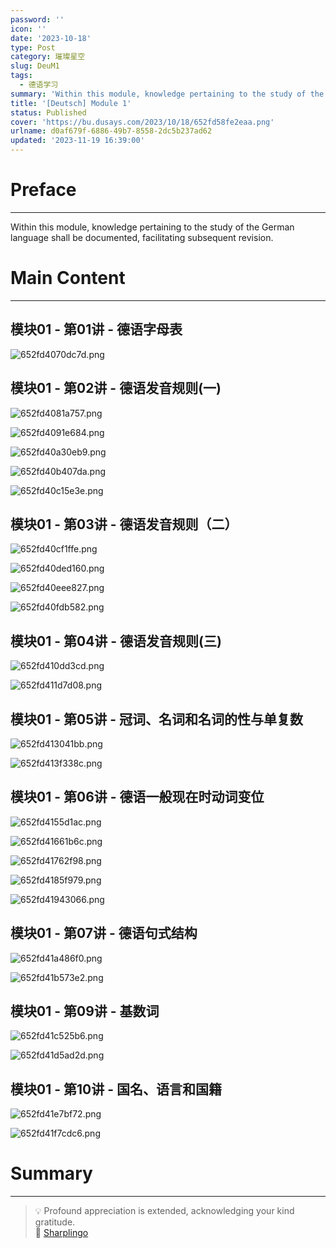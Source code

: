 ```yaml
---
password: ''
icon: ''
date: '2023-10-18'
type: Post
category: 璀璨星空
slug: DeuM1
tags:
  - 德语学习
summary: 'Within this module, knowledge pertaining to the study of the German language shall be documented, facilitating subsequent revision.'
title: '[Deutsch] Module 1'
status: Published
cover: 'https://bu.dusays.com/2023/10/18/652fd58fe2eaa.png'
urlname: d0af679f-6886-49b7-8558-2dc5b237ad62
updated: '2023-11-19 16:39:00'
---
```


# Preface


---


Within this module, knowledge pertaining to the study of the German language shall be documented, facilitating subsequent revision.


# Main Content


---


## 模块01 - 第01讲 - 德语字母表


![652fd4070dc7d.png](https://bu.dusays.com/2023/10/18/652fd4070dc7d.png)


## 模块01 - 第02讲 - 德语发音规则(一)


![652fd4081a757.png](https://bu.dusays.com/2023/10/18/652fd4081a757.png)


![652fd4091e684.png](https://bu.dusays.com/2023/10/18/652fd4091e684.png)


![652fd40a30eb9.png](https://bu.dusays.com/2023/10/18/652fd40a30eb9.png)


![652fd40b407da.png](https://bu.dusays.com/2023/10/18/652fd40b407da.png)


![652fd40c15e3e.png](https://bu.dusays.com/2023/10/18/652fd40c15e3e.png)


## 模块01 - 第03讲 - 德语发音规则（二）


![652fd40cf1ffe.png](https://bu.dusays.com/2023/10/18/652fd40cf1ffe.png)


![652fd40ded160.png](https://bu.dusays.com/2023/10/18/652fd40ded160.png)


![652fd40eee827.png](https://bu.dusays.com/2023/10/18/652fd40eee827.png)


![652fd40fdb582.png](https://bu.dusays.com/2023/10/18/652fd40fdb582.png)


## 模块01 - 第04讲 - 德语发音规则(三)


![652fd410dd3cd.png](https://bu.dusays.com/2023/10/18/652fd410dd3cd.png)


![652fd411d7d08.png](https://bu.dusays.com/2023/10/18/652fd411d7d08.png)


## 模块01 - 第05讲 - 冠词、名词和名词的性与单复数


![652fd413041bb.png](https://bu.dusays.com/2023/10/18/652fd413041bb.png)


![652fd413f338c.png](https://bu.dusays.com/2023/10/18/652fd413f338c.png)


## 模块01 - 第06讲 - 德语一般现在时动词变位


![652fd4155d1ac.png](https://bu.dusays.com/2023/10/18/652fd4155d1ac.png)


![652fd41661b6c.png](https://bu.dusays.com/2023/10/18/652fd41661b6c.png)


![652fd41762f98.png](https://bu.dusays.com/2023/10/18/652fd41762f98.png)


![652fd4185f979.png](https://bu.dusays.com/2023/10/18/652fd4185f979.png)


![652fd41943066.png](https://bu.dusays.com/2023/10/18/652fd41943066.png)


## 模块01 - 第07讲 - 德语句式结构


![652fd41a486f0.png](https://bu.dusays.com/2023/10/18/652fd41a486f0.png)


![652fd41b573e2.png](https://bu.dusays.com/2023/10/18/652fd41b573e2.png)


## 模块01 - 第09讲 - 基数词


![652fd41c525b6.png](https://bu.dusays.com/2023/10/18/652fd41c525b6.png)


![652fd41d5ad2d.png](https://bu.dusays.com/2023/10/18/652fd41d5ad2d.png)


## 模块01 - 第10讲 - 国名、语言和国籍


![652fd41e7bf72.png](https://bu.dusays.com/2023/10/18/652fd41e7bf72.png)


![652fd41f7cdc6.png](https://bu.dusays.com/2023/10/18/652fd41f7cdc6.png)


# Summary


---


> 💡 Profound appreciation is extended, acknowledging your kind gratitude.  
> 🌺 [Sharplingo](https://sharplingo.cn/)

